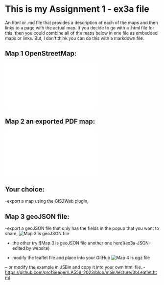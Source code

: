 # This is my Assignment 1 - ex3a file


An html or .md file that provides a description of each of the maps and then links to a page with the actual map. If you decide to go with a .html file for this,
then you could combine all of the maps below in one file as embedded maps or links. But, I don't think you can do this with a markdown file. 

## Map 1  OpenStreetMap:
![Map 1 is OpenStreetMap with a marker embedded on a web page titled](Assign3a.html.html)


## Map 2 an exported PDF map:
![Map 2 is an exported PDF map named assign3.pdf - note this is a good opportunity to make a map that uses a geoprocess, table join, or field calculation. 
You can describe what function you did in the html file that links to the PDF. Utilize a target="_blank" when you make the link to the PDF so it opens in a new 
browser tab.](ex3a-geopdf.pdf)

## Your choice:  

-export a map using the GIS2Web plugin,  

## Map 3  geoJSON file:
-export a geoJSON file that only has the fields in the popup that you want to share, 
![Map 3 is geoJSON file](ex3a-JSON.geojson)
- the other try
![Map 3 is geoJSON file another one here](ex3a-JSON-edited by website)




- modify the leaflet file and place into your GitHub 
![Map 4 is qgz file](ex3a-part4.qgz)

– or modify the example in JSBin and copy it into your own html file. -  https://github.com/profSeeger/LA558_2023/blob/main/lecture/3bLeaflet.html  

 
